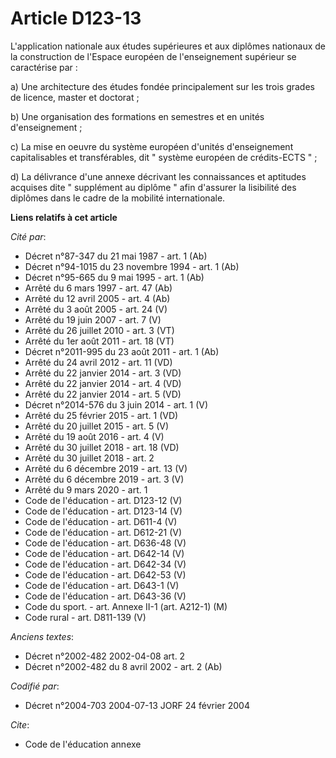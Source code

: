 # Article D123-13

L'application nationale aux études supérieures et aux diplômes nationaux de la construction de l'Espace européen de
l'enseignement supérieur se caractérise par :

a) Une architecture des études fondée principalement sur les trois grades de licence, master et doctorat ;

b) Une organisation des formations en semestres et en unités d'enseignement ;

c) La mise en oeuvre du système européen d'unités d'enseignement capitalisables et transférables, dit " système européen de
crédits-ECTS " ;

d) La délivrance d'une annexe décrivant les connaissances et aptitudes acquises dite " supplément au diplôme " afin d'assurer
la lisibilité des diplômes dans le cadre de la mobilité internationale.

**Liens relatifs à cet article**

_Cité par_:

  - Décret n°87-347 du 21 mai 1987 - art. 1 (Ab)
  - Décret n°94-1015 du 23 novembre 1994 - art. 1 (Ab)
  - Décret n°95-665 du 9 mai 1995 - art. 1 (Ab)
  - Arrêté du 6 mars 1997 - art. 47 (Ab)
  - Arrêté du 12 avril 2005 - art. 4 (Ab)
  - Arrêté du 3 août 2005 - art. 24 (V)
  - Arrêté du 19 juin 2007 - art. 7 (V)
  - Arrêté du 26 juillet 2010 - art. 3 (VT)
  - Arrêté du 1er août 2011 - art. 18 (VT)
  - Décret n°2011-995 du 23 août 2011 - art. 1 (Ab)
  - Arrêté du 24 avril 2012 - art. 11 (VD)
  - Arrêté du 22 janvier 2014 - art. 3 (VD)
  - Arrêté du 22 janvier 2014 - art. 4 (VD)
  - Arrêté du 22 janvier 2014 - art. 5 (VD)
  - Décret n°2014-576 du 3 juin 2014 - art. 1 (V)
  - Arrêté du 25 février 2015 - art. 1 (VD)
  - Arrêté du 20 juillet 2015 - art. 5 (V)
  - Arrêté du 19 août 2016 - art. 4 (V)
  - Arrêté du 30 juillet 2018 - art. 18 (VD)
  - Arrêté du 30 juillet 2018 - art. 2
  - Arrêté du 6 décembre 2019 - art. 13 (V)
  - Arrêté du 6 décembre 2019 - art. 3 (V)
  - Arrêté du 9 mars 2020 - art. 1
  - Code de l'éducation - art. D123-12 (V)
  - Code de l'éducation - art. D123-14 (V)
  - Code de l'éducation - art. D611-4 (V)
  - Code de l'éducation - art. D612-21 (V)
  - Code de l'éducation - art. D636-48 (V)
  - Code de l'éducation - art. D642-14 (V)
  - Code de l'éducation - art. D642-34 (V)
  - Code de l'éducation - art. D642-53 (V)
  - Code de l'éducation - art. D643-1 (V)
  - Code de l'éducation - art. D643-36 (V)
  - Code du sport. - art. Annexe II-1 (art. A212-1) (M)
  - Code rural - art. D811-139 (V)

_Anciens textes_:

  - Décret n°2002-482 2002-04-08 art. 2
  - Décret n°2002-482 du 8 avril 2002 - art. 2 (Ab)

_Codifié par_:

  - Décret n°2004-703 2004-07-13 JORF 24 février 2004

_Cite_:

  - Code de l'éducation annexe
